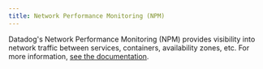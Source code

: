 ```yaml
---
title: Network Performance Monitoring (NPM)
---
```

Datadog's Network Performance Monitoring (NPM) provides visibility into network traffic between services, containers, availability zones, etc.
For more information, <a href="https://docs.datadoghq.com/network_monitoring/devices">see the documentation</a>.